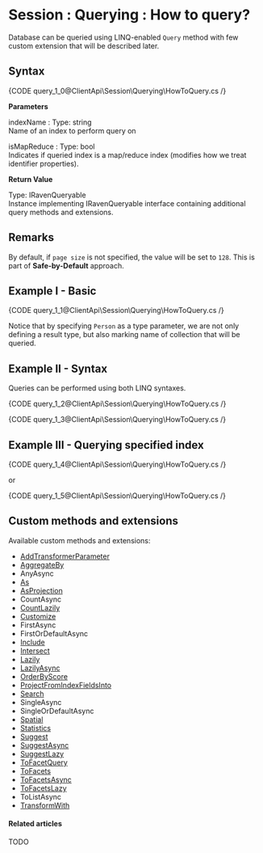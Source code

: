 # Session : Querying : How to query?

Database can be queried using LINQ-enabled `Query` method with few custom extension that will be described later.

## Syntax

{CODE query_1_0@ClientApi\Session\Querying\HowToQuery.cs /}

**Parameters**

indexName
:   Type: string   
Name of an index to perform query on

isMapReduce
:   Type: bool   
Indicates if queried index is a map/reduce index (modifies how we treat identifier properties).

**Return Value**

Type: IRavenQueryable   
Instance implementing IRavenQueryable interface containing additional query methods and extensions.

## Remarks

By default, if `page size` is not specified, the value will be set to `128`. This is part of **Safe-by-Default** approach.

## Example I - Basic

{CODE query_1_1@ClientApi\Session\Querying\HowToQuery.cs /}

Notice that by specifying `Person` as a type parameter, we are not only defining a result type, but also marking name of collection that will be queried.

## Example II - Syntax

Queries can be performed using both LINQ syntaxes.

{CODE query_1_2@ClientApi\Session\Querying\HowToQuery.cs /}

{CODE query_1_3@ClientApi\Session\Querying\HowToQuery.cs /}

## Example III - Querying specified index

{CODE query_1_4@ClientApi\Session\Querying\HowToQuery.cs /}

or 

{CODE query_1_5@ClientApi\Session\Querying\HowToQuery.cs /}

## Custom methods and extensions

Available custom methods and extensions:

- [AddTransformerParameter](../../../client-api/session/querying/how-to-use-transformers-in-queries)
- [AggregateBy](../../../client-api/session/querying/how-to-perform-dynamic-aggregation)
- AnyAsync
- [As](../../../client-api/session/querying/how-to-perform-projection)
- [AsProjection](../../../client-api/session/querying/how-to-perform-projection)
- CountAsync
- [CountLazily](../../../client-api/session/querying/how-to-perform-queries-lazily)
- [Customize](../../../client-api/session/querying/how-to-customize-query)
- FirstAsync
- FirstOrDefaultAsync
- [Include]()
- [Intersect](../../../client-api/session/querying/how-to-use-intersect)
- [Lazily](../../../client-api/session/querying/how-to-perform-queries-lazily)
- [LazilyAsync](../../../client-api/session/querying/how-to-perform-queries-lazily)
- [OrderByScore]()
- [ProjectFromIndexFieldsInto](../../../client-api/session/querying/how-to-perform-projection)
- [Search](../../../client-api/session/querying/how-to-use-search)
- SingleAsync
- SingleOrDefaultAsync
- [Spatial](../../../client-api/session/querying/how-to-query-a-spatial-index)
- [Statistics](../../../client-api/session/querying/how-to-get-query-statistics)
- [Suggest](../../../client-api/session/querying/how-to-work-with-suggestions)
- [SuggestAsync](../../../client-api/session/querying/how-to-work-with-suggestions)
- [SuggestLazy](../../../client-api/session/querying/how-to-perform-queries-lazily)
- [ToFacetQuery](../../../client-api/session/querying/how-to-perform-a-faceted-search)
- [ToFacets](../../../client-api/session/querying/how-to-perform-a-faceted-search)
- [ToFacetsAsync](../../../client-api/session/querying/how-to-perform-a-faceted-search)
- [ToFacetsLazy](../../../client-api/session/querying/how-to-perform-a-faceted-search)
- ToListAsync
- [TransformWith](../../../client-api/session/querying/how-to-use-transformers-in-queries)

#### Related articles

TODO